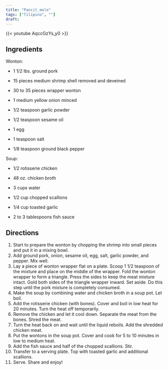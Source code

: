 ```yaml
---
title: "Pancit_molo"
tags: ["filipino", ""]
draft:
---
```


{{< youtube AqccGzYs_y0  >}}

## Ingredients

Wonton:

-   1 1/2 lbs. ground pork

-   15 pieces medium shrimp shell removed and deveined

-   30 to 35 pieces wrapper wonton

-   1 medium yellow onion minced

-   1/2 teaspoon garlic powder

-   1/2 teaspoon sesame oil

-   1 egg

-   1 teaspoon salt

-   1/8 teaspoon ground black pepper

Soup:

-   1/2 rotisserie chicken

-   48 oz. chicken broth

-   3 cups water

-   1/2 cup chopped scallions

-   1/4 cup toasted garlic

-   2 to 3 tablespoons fish sauce

## Directions

1. Start to prepare the wonton by chopping the shrimp into small pieces and put it in a mixing bowl.
2. Add ground pork, onion, sesame oil, egg, salt, garlic powder, and pepper. Mix well.
3. Lay a piece of wonton wrapper flat on a plate. Scoop 1 1/2 teaspoon of the mixture and place on the middle of the wrapper. Fold the wonton wrapper to form a triangle. Press the sides to keep the meat mixture intact. Gold both sides of the triangle wrapper inward. Set aside. Do this step until the pork mixture is completely consumed.
4. Make the soup by combining water and chicken broth in a soup pot. Let boil.
5. Add the rotisserie chicken (with bones). Cover and boil in low heat for 20 minutes. Turn the heat off temporarily.
6. Remove the chicken and let it cool down. Separate the meat from the bones. Shred the meat.
7. Turn the heat back on and wait until the liquid reboils. Add the shredded chicken meat.
8. Put the wontons in the soup pot. Cover and cook for 5 to 10 minutes in low to medium heat.
9. Add the fish sauce and half of the chopped scallions. Stir.
10. Transfer to a serving plate. Top with toasted garlic and additional scallions.
11. Serve. Share and enjoy!